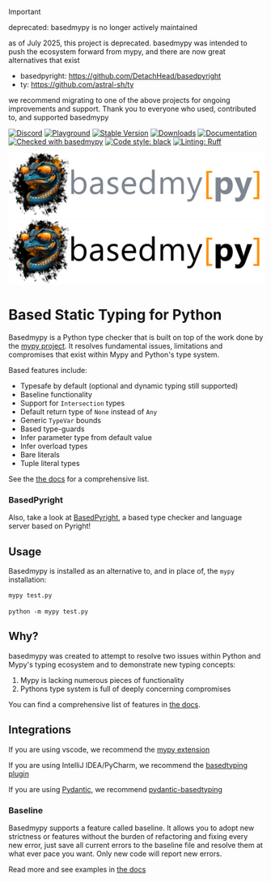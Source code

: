 > [!IMPORTANT]
> deprecated: basedmypy is no longer actively maintained
>
> as of July 2025, this project is deprecated. basedmypy was intended to push the ecosystem forward from mypy, and there are now great alternatives that exist
>
> - basedpyright: https://github.com/DetachHead/basedpyright
> - ty: https://github.com/astral-sh/ty
>
> we recommend migrating to one of the above projects for ongoing improvements and support. Thank you to everyone who used, contributed to, and supported basedmypy

[![Discord](https://img.shields.io/discord/948915247073349673?logo=discord)](https://discord.gg/7y9upqPrk2)
[![Playground](https://img.shields.io/badge/🛝%20playground-blue)](https://mypy-play.net/?mypy=basedmypy-latest)
[![Stable Version](https://img.shields.io/pypi/v/basedmypy?color=blue)](https://pypi.org/project/basedmypy/)
[![Downloads](https://img.shields.io/pypi/dm/basedmypy)](https://pypistats.org/packages/basedmypy)
[![Documentation](https://img.shields.io/badge/📚%20docs-blue)](https://KotlinIsland.github.io/basedmypy)
[![Checked with basedmypy](https://img.shields.io/badge/basedmypy-checked-brightgreen?labelColor=orange)](https://github.com/KotlinIsland/basedmypy)
[![Code style: black](https://img.shields.io/badge/code%20style-black-000000.svg)](https://github.com/psf/black)
[![Linting: Ruff](https://img.shields.io/endpoint?url=https://raw.githubusercontent.com/charliermarsh/ruff/main/assets/badge/v2.json)](https://github.com/astral-sh/ruff)

<!-- can't use a <picture> because it doesn't work in the app -->

![Amon Gus.](/docs/static/logo-dark.png#gh-dark-mode-only)
![Amon Gus.](/docs/static/logo-light.png#gh-light-mode-only)

# Based Static Typing for Python

Basedmypy is a Python type checker that is built on top of the work done by the
[mypy project](https://github.com/python/mypy). It resolves fundamental issues, limitations and compromises
that exist within Mypy and Python's type system.

Based features include:

- Typesafe by default (optional and dynamic typing still supported)
- Baseline functionality
- Support for `Intersection` types
- Default return type of `None` instead of `Any`
- Generic `TypeVar` bounds
- Based type-guards
- Infer parameter type from default value
- Infer overload types
- Bare literals
- Tuple literal types

See the [the docs](https://kotlinisland.github.io/basedmypy/based_features.html) for a comprehensive list.


### BasedPyright

Also, take a look at [BasedPyright](https://github.com/DetachHead/basedpyright), a based type checker and language server based on Pyright!

## Usage

Basedmypy is installed as an alternative to, and in place of, the `mypy` installation:

    mypy test.py

    python -m mypy test.py


## Why?

basedmypy was created to attempt to resolve two issues within Python and Mypy's typing ecosystem
and to demonstrate new typing concepts:

1. Mypy is lacking numerous pieces of functionality
2. Pythons type system is full of deeply concerning compromises

You can find a comprehensive list of features in [the docs](https://kotlinisland.github.io/basedmypy/based_features.html).


## Integrations

If you are using vscode, we recommend the [mypy extension](https://marketplace.visualstudio.com/items?itemName=ms-python.mypy-type-checker)

If you are using IntelliJ IDEA/PyCharm, we recommend the [basedtyping plugin](https://plugins.jetbrains.com/plugin/23374-basedtyping)

If you are using [Pydantic](https://github.com/pydantic/pydantic), we recommend [pydantic-basedtyping](https://github.com/KotlinIsland/pydantic-basedtyping)


### Baseline

Basedmypy supports a feature called baseline. It allows you to adopt new strictness or features
without the burden of refactoring and fixing every new error, just save all current errors to the baseline
file and resolve them at what ever pace you want. Only new code will report new errors.

Read more and see examples in [the docs](https://KotlinIsland.github.io/basedmypy/baseline)
